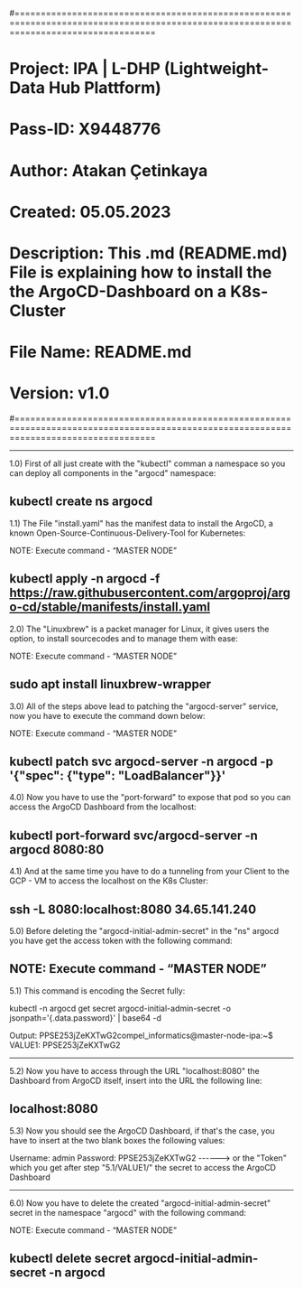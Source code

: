 #=======================================================================================================================================

# Project: IPA | L-DHP (Lightweight-Data Hub Plattform)

# Pass-ID: X9448776

# Author: Atakan Çetinkaya

# Created: 05.05.2023

# Description: This .md (README.md) File is explaining how to install the the ArgoCD-Dashboard on a K8s-Cluster

# File Name: README.md

# Version: v1.0

#=======================================================================================================================================

---

1.0) First of all just create with the "kubectl" comman a namespace so you can deploy all components in the "argocd" namespace:

## kubectl create ns argocd

1.1) The File "install.yaml" has the manifest data to install the ArgoCD, a known Open-Source-Continuous-Delivery-Tool for Kubernetes:

NOTE: Execute command - “MASTER NODE”

## kubectl apply -n argocd -f https://raw.githubusercontent.com/argoproj/argo-cd/stable/manifests/install.yaml

2.0) The "Linuxbrew" is a packet manager for Linux, it gives users the option, to install sourcecodes and to manage them with ease:

NOTE: Execute command - “MASTER NODE”

## sudo apt install linuxbrew-wrapper

3.0) All of the steps above lead to patching the "argocd-server" service, now you have to execute the command down below:

NOTE: Execute command - “MASTER NODE”

## kubectl patch svc argocd-server -n argocd -p '{"spec": {"type": "LoadBalancer"}}'

4.0) Now you have to use the "port-forward" to expose that pod so you can access the ArgoCD Dashboard from the localhost:

## kubectl port-forward svc/argocd-server -n argocd 8080:80

4.1) And at the same time you have to do a tunneling from your Client to the GCP - VM to access the localhost on the K8s Cluster:

## ssh -L 8080:localhost:8080 34.65.141.240

5.0) Before deleting the "argocd-initial-admin-secret" in the "ns" argocd you have get the access token with the following command:

## NOTE: Execute command - “MASTER NODE”

5.1) This command is encoding the Secret fully:

kubectl -n argocd get secret argocd-initial-admin-secret -o jsonpath='{.data.password}' | base64 -d

Output: PPSE253jZeKXTwG2compel_informatics@master-node-ipa:~$
VALUE1: PPSE253jZeKXTwG2

---

5.2) Now you have to access through the URL "localhost:8080" the Dashboard from ArgoCD itself, insert into the URL the following line:

## localhost:8080

5.3) Now you should see the ArgoCD Dashboard, if that's the case, you have to insert at the two blank boxes the following values:

Username: admin
Password: PPSE253jZeKXTwG2 ------> or the "Token" which you get after step "5.1/VALUE1/" the secret to access the ArgoCD Dashboard

---

6.0) Now you have to delete the created "argocd-initial-admin-secret" secret in the namespace "argocd" with the following command:

NOTE: Execute command - “MASTER NODE”

## kubectl delete secret argocd-initial-admin-secret -n argocd
